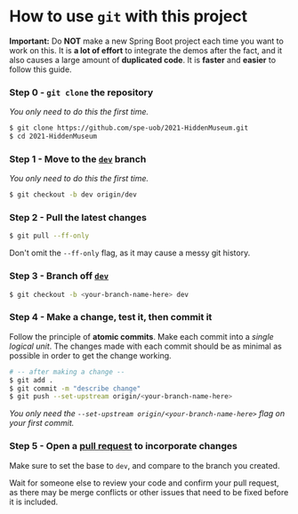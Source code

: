 # How to use `git` with this project

**Important:** Do **NOT** make a new Spring Boot project each time you want to work on this. It is **a lot of effort** to integrate the demos after the fact, and it also causes a large amount of **duplicated code**. It is **faster** and **easier** to follow this guide.

### **Step 0 -** `git clone` the repository

*You only need to do this the first time.*

```bash
$ git clone https://github.com/spe-uob/2021-HiddenMuseum.git
$ cd 2021-HiddenMuseum
```

### **Step 1 -** Move to the [`dev`](https://github.com/spe-uob/2021-HiddenMuseum/tree/dev) branch

*You only need to do this the first time.*

```bash
$ git checkout -b dev origin/dev
```

### **Step 2 -** Pull the latest changes

```bash
$ git pull --ff-only
```
Don't omit the `--ff-only` flag, as it may cause a messy git history.

### **Step 3 -** Branch off [`dev`](https://github.com/spe-uob/2021-HiddenMuseum/tree/dev)

```bash
$ git checkout -b <your-branch-name-here> dev
```

### **Step 4 -** Make a change, test it, then commit it

Follow the principle of **atomic commits**. Make each commit into a *single logical unit*. The changes made with each commit should be as minimal as possible in order to get the change working.

```bash
# -- after making a change --
$ git add .
$ git commit -m "describe change"
$ git push --set-upstream origin/<your-branch-name-here>
```

*You only need the `--set-upstream origin/<your-branch-name-here>` flag on your first commit.*

### **Step 5 -** Open a [pull request](https://github.com/spe-uob/2021-HiddenMuseum/compare) to incorporate changes

Make sure to set the base to `dev`, and compare to the branch you created.

Wait for someone else to review your code and confirm your pull request, as there may be merge conflicts or other issues that need to be fixed before it is included.